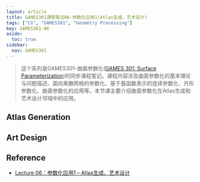 ```yaml
---
layout: article
title: GAMES301课程笔记06-参数化应用1(Atlas生成、艺术设计)
tags: ["CG", "GAMES301", "Geometry Processing"]
key: GAMES301-06
aside:
  toc: true
sidebar:
  nav: GAMES301
---
```


> 这个系列是GAMES301-曲面参数化([GAMES 301: Surface Parameterization](http://staff.ustc.edu.cn/~renjiec/GAMES301/index.html))的同步课程笔记。课程内容涉及曲面参数化的基本理论与问题描述、面向离散网格的参数化、基于基函数表示的连续参数化、共形参数化、曲面参数化的应用等。本节课主要介绍曲面参数化在Atlas生成和艺术设计邻域中的应用。
<!--more-->

## Atlas Generation

## Art Design

## Reference

- [Lecture 06：参数化应用1 – Atlas生成、艺术设计](https://www.bilibili.com/video/BV18T411P7hT?p=6&vd_source=7a2542c6c909b3ee1fab551277360826)